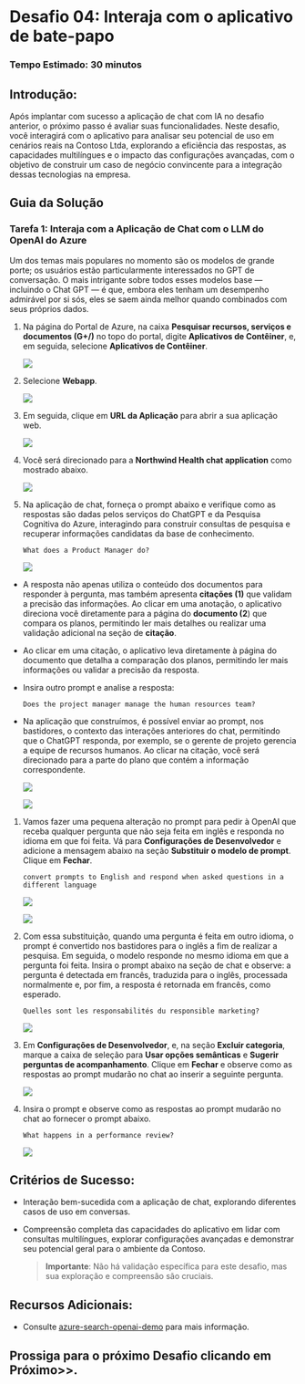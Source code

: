 # Desafio 04: Interaja com o aplicativo de bate-papo

### Tempo Estimado: 30 minutos

## Introdução:

Após implantar com sucesso a aplicação de chat com IA no desafio anterior, o próximo passo é avaliar suas funcionalidades. Neste desafio, você interagirá com o aplicativo para analisar seu potencial de uso em cenários reais na Contoso Ltda, explorando a eficiência das respostas, as capacidades multilíngues e o impacto das configurações avançadas, com o objetivo de construir um caso de negócio convincente para a integração dessas tecnologias na empresa.

## Guia da Solução

### Tarefa 1: Interaja com a Aplicação de Chat com o LLM do OpenAI do Azure

Um dos temas mais populares no momento são os modelos de grande porte; os usuários estão particularmente interessados no GPT de conversação. O mais intrigante sobre todos esses modelos base — incluindo o Chat GPT — é que, embora eles tenham um desempenho admirável por si sós, eles se saem ainda melhor quando combinados com seus próprios dados.

1. Na página do Portal de Azure, na caixa **Pesquisar recursos, serviços e documentos (G+/)** no topo do portal, digite **Aplicativos de Contêiner**, e, em seguida, selecione **Aplicativos de Contêiner**.

   ![](../media/imag06.png)

1. Selecione **Webapp**.

   ![](../media/imag07.png)
      
1. Em seguida, clique em **URL da Aplicação** para abrir a sua aplicação web.

   ![](../media/imag08.png)
   
1. Você será direcionado para a **Northwind Health chat application** como mostrado abaixo. 

   ![](../media/lab03-04.png)

1. Na aplicação de chat, forneça o prompt abaixo e verifique como as respostas são dadas pelos serviços do ChatGPT e da Pesquisa Cognitiva do Azure, interagindo para construir consultas de pesquisa e recuperar informações candidatas da base de conhecimento.

   ```
   What does a Product Manager do?
   ```

   ![](../media/Active-image115.png)

- A resposta não apenas utiliza o conteúdo dos documentos para responder à pergunta, mas também apresenta **citações (1)** que validam a precisão das informações. Ao clicar em uma anotação, o aplicativo direciona você diretamente para a página do **documento (2**) que compara os planos, permitindo ler mais detalhes ou realizar uma validação adicional na seção de **citação**.

- Ao clicar em uma citação, o aplicativo leva diretamente à página do documento que detalha a comparação dos planos, permitindo ler mais informações ou validar a precisão da resposta.
  
- Insira outro prompt e analise a resposta: 

   ```
   Does the project manager manage the human resources team?
   ```

- Na aplicação que construímos, é possível enviar ao prompt, nos bastidores, o contexto das interações anteriores do chat, permitindo que o ChatGPT responda, por exemplo, se o gerente de projeto gerencia a equipe de recursos humanos. Ao clicar na citação, você será direcionado para a parte do plano que contém a informação correspondente.


   ![](../media/3-6.1.png)
   
   ![](../media/3-7.png)

1. Vamos fazer uma pequena alteração no prompt para pedir à OpenAI que receba qualquer pergunta que não seja feita em inglês e responda no idioma em que foi feita. Vá para **Configurações de Desenvolvedor** e adicione a mensagem abaixo na seção **Substituir o modelo de prompt**. Clique em **Fechar**.

      ```
      convert prompts to English and respond when asked questions in a different language
      ```

      ![](../media/Active-image117.png)
   
      ![](../media/Active-image118.png)

1. Com essa substituição, quando uma pergunta é feita em outro idioma, o prompt é convertido nos bastidores para o inglês a fim de realizar a pesquisa. Em seguida, o modelo responde no mesmo idioma em que a pergunta foi feita. Insira o prompt abaixo na seção de chat e observe: a pergunta é detectada em francês, traduzida para o inglês, processada normalmente e, por fim, a resposta é retornada em francês, como esperado.

   ```
   Quelles sont les responsabilités du responsible marketing?
   ```

   ![](../media/3-8.png)

1. Em **Configurações de Desenvolvedor**, e, na seção **Excluir categoria**, marque a caixa de seleção para **Usar opções semânticas** e **Sugerir perguntas de acompanhamento**. Clique em **Fechar** e observe como as respostas ao prompt mudarão no chat ao inserir a seguinte pergunta.

   ![](../media/Active-image119.png)

1. Insira o prompt e observe como as respostas ao prompt mudarão no chat ao fornecer o prompt abaixo.

   ```
   What happens in a performance review?
   ```

   ![](../media/3-10.png)

## Critérios de Sucesso:

  - Interação bem-sucedida com a aplicação de chat, explorando diferentes casos de uso em conversas.
  - Compreensão completa das capacidades do aplicativo em lidar com consultas multilíngues, explorar configurações avançadas e demonstrar seu potencial geral para o ambiente da Contoso.
     
    > **Importante**: Não há validação específica para este desafio, mas sua exploração e compreensão são cruciais.

## Recursos Adicionais:

- Consulte [azure-search-openai-demo](https://github.com/Azure-Samples/azure-search-openai-demo) para mais informação.

## Prossiga para o próximo Desafio clicando em **Próximo**>>.
